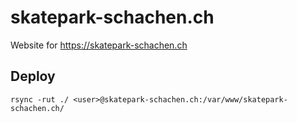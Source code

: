 # skatepark-schachen.ch

Website for https://skatepark-schachen.ch

## Deploy

```shell
rsync -rut ./ <user>@skatepark-schachen.ch:/var/www/skatepark-schachen.ch/
```


